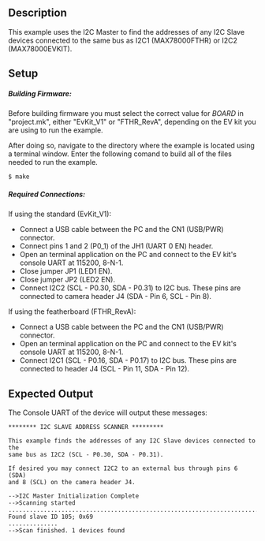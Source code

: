 ## Description

This example uses the I2C Master to find the addresses of any I2C Slave devices connected to the same bus as I2C1 (MAX78000FTHR) or I2C2 (MAX78000EVKIT).

## Setup
##### Building Firmware:
Before building firmware you must select the correct value for _BOARD_  in "project.mk", either "EvKit\_V1" or "FTHR\_RevA", depending on the EV kit you are using to run the example.

After doing so, navigate to the directory where the example is located using a terminal window. Enter the following comand to build all of the files needed to run the example.

```
$ make
```

##### Required Connections:

If using the standard (EvKit_V1):
-   Connect a USB cable between the PC and the CN1 (USB/PWR) connector.
-   Connect pins 1 and 2 (P0_1) of the JH1 (UART 0 EN) header.
-   Open an terminal application on the PC and connect to the EV kit's console UART at 115200, 8-N-1.
-   Close jumper JP1 (LED1 EN).
-   Close jumper JP2 (LED2 EN).
-   Connect I2C2 (SCL - P0.30, SDA - P0.31) to I2C bus. These pins are connected to camera header J4 (SDA - Pin 6, SCL - Pin 8).

If using the featherboard (FTHR_RevA):
-   Connect a USB cable between the PC and the CN1 (USB/PWR) connector.
-   Open an terminal application on the PC and connect to the EV kit's console UART at 115200, 8-N-1.
-   Connect I2C1 (SCL - P0.16, SDA - P0.17) to I2C bus. These pins are connected to header J4 (SCL - Pin 11, SDA - Pin 12).

## Expected Output

The Console UART of the device will output these messages:

```
******** I2C SLAVE ADDRESS SCANNER *********

This example finds the addresses of any I2C Slave devices connected to the
same bus as I2C2 (SCL - P0.30, SDA - P0.31).

If desired you may connect I2C2 to an external bus through pins 6 (SDA)
and 8 (SCL) on the camera header J4.

-->I2C Master Initialization Complete
-->Scanning started
..................................................................................................
Found slave ID 105; 0x69
..............
-->Scan finished. 1 devices found
```
